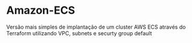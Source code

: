 # Amazon-ECS
Versão mais simples de implantação de um cluster AWS ECS através do Terraform utilizando VPC, subnets e securty group default
